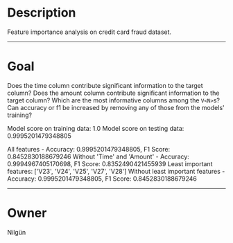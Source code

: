# Description

Feature importance analysis on credit card fraud dataset.

---

# Goal

Does the time column contribute significant information to the target column?
Does the amount column contribute significant information to the target column?
Which are the most informative columns among the `V<N>`s?
Can accuracy or f1 be increased by removing any of those from the models' training?

Model score on training data: 1.0
Model score on testing data: 0.9995201479348805

All features - Accuracy: 0.9995201479348805, F1 Score: 0.8452830188679246
Without 'Time' and 'Amount' - Accuracy: 0.9994967405170698, F1 Score: 0.8352490421455939
Least important features: ['V23', 'V24', 'V25', 'V27', 'V28']
Without least important features - Accuracy: 0.9995201479348805, F1 Score: 0.8452830188679246

---

# Owner

Nilgün
